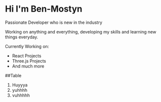 # Hi I'm Ben-Mostyn

Passionate Developer who is new in the industry

Working on anything and everything, developing my skills and learning new things everyday.

Currently Working on:

- React Projects
- Three.js Projects
- And much more

##Table

1. Huyyya
2. yuhhhh
3. vuhhhhh
